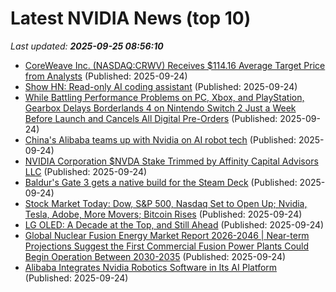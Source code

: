 # Latest NVIDIA News (top 10)
_Last updated: **2025-09-25 08:56:10**_

- [CoreWeave Inc. (NASDAQ:CRWV) Receives $114.16 Average Target Price from Analysts](https://www.etfdailynews.com/2025/09/24/coreweave-inc-nasdaqcrwv-receives-114-16-average-target-price-from-analysts/) (Published: 2025-09-24)
- [Show HN: Read-only AI coding assistant](https://github.com/msvana/filechat) (Published: 2025-09-24)
- [While Battling Performance Problems on PC, Xbox, and PlayStation, Gearbox Delays Borderlands 4 on Nintendo Switch 2 Just a Week Before Launch and Cancels All Digital Pre-Orders](https://www.ign.com/articles/while-battling-performance-problems-on-pc-xbox-and-playstation-gearbox-delays-borderlands-4-on-nintendo-switch-2-just-a-week-before-launch-and-cancels-all-digital-pre-orders) (Published: 2025-09-24)
- [China's Alibaba teams up with Nvidia on AI robot tech](https://economictimes.indiatimes.com/tech/artificial-intelligence/chinas-alibaba-teams-up-with-nvidia-on-ai-robot-tech/articleshow/124087804.cms) (Published: 2025-09-24)
- [NVIDIA Corporation $NVDA Stake Trimmed by Affinity Capital Advisors LLC](https://www.etfdailynews.com/2025/09/24/nvidia-corporation-nvda-stake-trimmed-by-affinity-capital-advisors-llc/) (Published: 2025-09-24)
- [Baldur's Gate 3 gets a native build for the Steam Deck](https://www.ghacks.net/2025/09/24/baldurs-gate-3-gets-a-native-build-for-the-steam-deck/) (Published: 2025-09-24)
- [Stock Market Today: Dow, S&P 500, Nasdaq Set to Open Up; Nvidia, Tesla, Adobe, More Movers; Bitcoin Rises](https://biztoc.com/x/3651e394b86e77b2) (Published: 2025-09-24)
- [LG OLED: A Decade at the Top, and Still Ahead](https://me.pcmag.com/en/tvs/32408/lg-oled-a-decade-at-the-top-and-still-ahead) (Published: 2025-09-24)
- [Global Nuclear Fusion Energy Market Report 2026-2046 | Near-term Projections Suggest the First Commercial Fusion Power Plants Could Begin Operation Between 2030-2035](https://www.globenewswire.com/news-release/2025/09/24/3155230/28124/en/Global-Nuclear-Fusion-Energy-Market-Report-2026-2046-Near-term-Projections-Suggest-the-First-Commercial-Fusion-Power-Plants-Could-Begin-Operation-Between-2030-2035.html) (Published: 2025-09-24)
- [Alibaba Integrates Nvidia Robotics Software in Its AI Platform](https://biztoc.com/x/5a9e20459093fac7) (Published: 2025-09-24)
